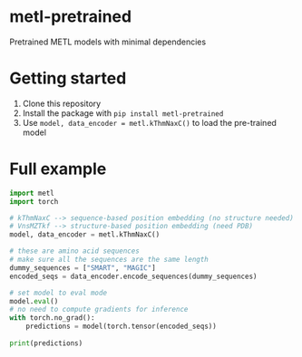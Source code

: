 # metl-pretrained
Pretrained METL models with minimal dependencies


# Getting started
1. Clone this repository
2. Install the package with `pip install metl-pretrained`
3. Use `model, data_encoder = metl.kThmNaxC()` to load the pre-trained model

# Full example

```python
import metl
import torch

# kThmNaxC --> sequence-based position embedding (no structure needed) 
# VnsMZTkf --> structure-based position embedding (need PDB)
model, data_encoder = metl.kThmNaxC()

# these are amino acid sequences
# make sure all the sequences are the same length
dummy_sequences = ["SMART", "MAGIC"]
encoded_seqs = data_encoder.encode_sequences(dummy_sequences)

# set model to eval mode
model.eval()
# no need to compute gradients for inference
with torch.no_grad():
    predictions = model(torch.tensor(encoded_seqs))
    
print(predictions)
```